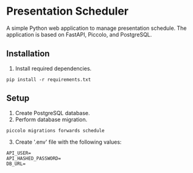 # Presentation Scheduler

A simple Python web application to manage presentation schedule.
The application is based on FastAPI, Piccolo, and PostgreSQL.

## Installation

1. Install required dependencies.
```
pip install -r requirements.txt
```

## Setup

1. Create PostgreSQL database.
2. Perform database migration.
```
piccolo migrations forwards schedule
```
3. Create '.env' file with the following values:
```
API_USER=
API_HASHED_PASSWORD=
DB_URL=
```
